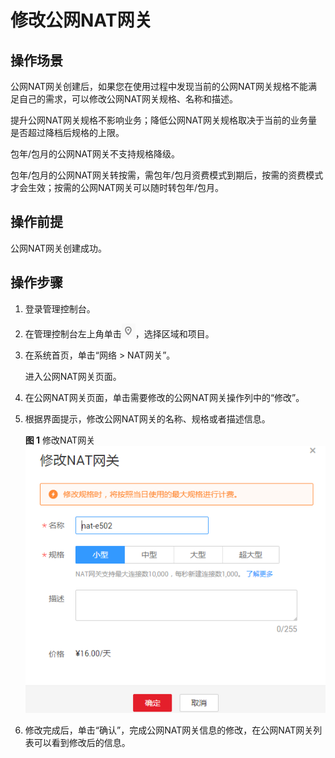# 修改公网NAT网关<a name="nat_01_0001"></a>

## 操作场景<a name="section5439700611149"></a>

公网NAT网关创建后，如果您在使用过程中发现当前的公网NAT网关规格不能满足自己的需求，可以修改公网NAT网关规格、名称和描述。

提升公网NAT网关规格不影响业务；降低公网NAT网关规格取决于当前的业务量是否超过降档后规格的上限。

包年/包月的公网NAT网关不支持规格降级。

包年/包月的公网NAT网关转按需，需包年/包月资费模式到期后，按需的资费模式才会生效；按需的公网NAT网关可以随时转包年/包月。

## 操作前提<a name="section24081145174428"></a>

公网NAT网关创建成功。

## 操作步骤<a name="section25378358174522"></a>

1.  登录管理控制台。
2.  在管理控制台左上角单击![](figures/icon-region.png)，选择区域和项目。
3.  在系统首页，单击“网络 \> NAT网关”。

    进入公网NAT网关页面。

4.  在公网NAT网关页面，单击需要修改的公网NAT网关操作列中的“修改”。
5.  根据界面提示，修改公网NAT网关的名称、规格或者描述信息。

    **图 1**  修改NAT网关<a name="fig15324851114320"></a>  
    ![](figures/修改NAT网关.png "修改NAT网关")

6.  修改完成后，单击“确认”，完成公网NAT网关信息的修改，在公网NAT网关列表可以看到修改后的信息。

